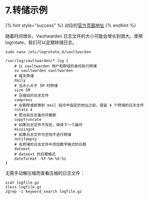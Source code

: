 # 7.转储示例

{% hint style="success" %}
对应的[官方页面地址](https://github.com/dani-garcia/vaultwarden/wiki/Logrotate-example)
{% endhint %}

随着时间增长，Vaultwarden 日志文件的大小可能会增长到很大。使用 logrotate，我们可以定期转储日志。

```shell
sudo nano /etc/logrotate.d/vaultwarden
```

```systemd
/var/log/vaultwarden/*.log {
    # 以 vaultwarden 用户和群组的身份执行转储
    su vaultwarden vaultwarden
    # 每天转储
    daily
    # 当大小大于 5M 时转储
    size 5M
    # 压缩旧的日志文件
    compress
    # 在删除或邮寄到 mail 指令中指定的地址之前，保留 4 个转储的日志文件
    rotate 4
    # 把当前日志备份并截断
    copytruncate
    # 如果日志文件不存在，继续下一个操作
    missingok
    # 如果日志文件为空则不进行转储
    notifempty
    # 在转储的日志文件中添加数字格式的日期
    dateext
    # dateext 的日期格式
    dateformat -%Y-%m-%d-%s
}
```

无需手动解压缩而查看压缩的日志文件：

```batch
zcat logfile.gz
zless logfile.gz
zgrep -i keyword_search logfile.gz
```

